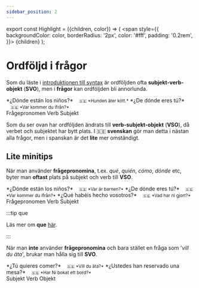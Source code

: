 ```yaml
---
sidebar_position: 2
---
```


export const Highlight = ({children, color}) => (
  <span
    style={{
      backgroundColor: color,
      borderRadius: '2px',
      color: '#fff',
      padding: '0.2rem',
    }}>
    {children}
  </span>
);

# <Highlight color="var(--highlight)">Ordföljd i frågor</Highlight>

Som du läste i [introduktionen till syntax](/docs/Syntax/Introduktion) är ordföljden ofta **subjekt-verb-objekt** (**SVO**), men i **frågor** kan ordföljden bli annorlunda.

<div class="custom-quote">  
*¿<span style={{color: 'magenta'}}>Dónde</span> <span style={{color: 'red'}}>están</span> <span style={{color: 'var(--highlight)'}}>los niños</span>?*   
&nbsp;&nbsp;&nbsp;<small>🇸🇪 *Hunden äter kött.*</small>    
*¿<span style={{color: 'magenta'}}>De dónde</span> <span style={{color: 'red'}}>eres</span> <span style={{color: 'var(--highlight)'}}>tú</span>?*   
&nbsp;&nbsp;&nbsp;<small>🇸🇪 *Var kommer du ifrån?*</small>       
</div>

<div class="subject-box">
  <span class="magenta-dot"></span>
  <span class="subject-text">Frågepronomen</span>
    <span class="red-dot"></span>
  <span class="subject-text">Verb</span>
  <span class="blue-dot"></span>
  <span class="subject-text">Subjekt</span>
</div>

Som du ser ovan har ordföljden ändrats till **verb-subjekt-objekt** (**VSO**), då verbet och subjektet har bytt plats. I 🇸🇪 **svenskan** gör man detta i nästan alla frågor, men i spanskan är det **lite** mer omständigt.

## Lite minitips

När man använder **frågepronomina**, t.ex. *qué*, *quién*, *cómo*, *dónde* etc, byter man **oftast** plats på subjekt och verb till **VSO**.

<div class="custom-quote">  
*¿<span style={{color: 'magenta'}}>Dónde</span> <span style={{color: 'red'}}>están</span> <span style={{color: 'var(--highlight)'}}>los niños</span>?*   
&nbsp;&nbsp;&nbsp;<small>🇸🇪 *Var är barnen?*</small>    
*¿<span style={{color: 'magenta'}}>De dónde</span> <span style={{color: 'red'}}>eres</span> <span style={{color: 'var(--highlight)'}}>tú</span>?*   
&nbsp;&nbsp;&nbsp;<small>🇸🇪 *Var kommer du ifrån?*</small>      
*¿<span style={{color: 'magenta'}}>Qué</span> <span style={{color: 'red'}}>habéis hecho</span> <span style={{color: 'var(--highlight)'}}>vosotros</span>?*   
&nbsp;&nbsp;&nbsp;<small>🇸🇪 *Vad har ni gjort?*</small>    
</div>

<div class="subject-box">
  <span class="magenta-dot"></span>
  <span class="subject-text">Frågepronomen</span>
    <span class="red-dot"></span>
  <span class="subject-text">Verb</span>
  <span class="blue-dot"></span>
  <span class="subject-text">Subjekt</span>
</div>

:::tip que

Läs mer om **que** [här](/docs/Syntax/Que).

:::

När man **inte** använder **frågepronomina** och bara stället en fråga som '*vill du äta*', brukar man hålla sig till **SVO**.

<div class="custom-quote">  
*¿<span style={{color: 'var(--highlight)'}}>Tú</span> <span style={{color: 'red'}}>quieres</span> <span style={{color: 'lightseagreen'}}>comer</span>?*   
&nbsp;&nbsp;&nbsp;<small>🇸🇪 *Vill du äta?*</small>    
*¿<span style={{color: 'var(--highlight)'}}>Ustedes</span> <span style={{color: 'red'}}>han reservado</span> <span style={{color: 'lightseagreen'}}>una mesa</span>?*   
&nbsp;&nbsp;&nbsp;<small>🇸🇪 *Har Ni bokat ett bord?*</small>      
</div>

<div class="subject-box">
  <span class="blue-dot"></span>
  <span class="subject-text">Subjekt</span>
  <span class="red-dot"></span>
  <span class="subject-text">Verb</span>
  <span class="aqua-dot"></span>
  <span class="subject-text">Objekt</span>
</div>
